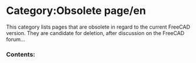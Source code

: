 # Category:Obsolete page/en


This category lists pages that are obsolete in regard to the current FreeCAD version. They are candidate for deletion, after discussion on the FreeCAD forum\...

### Contents:
